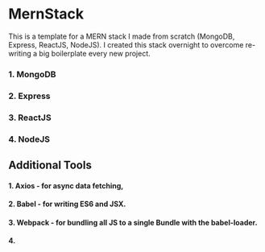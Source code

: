 # MernStack
This is a template for a MERN stack I made from scratch (MongoDB, Express, ReactJS, NodeJS).
I created this stack overnight to overcome re-writing a big boilerplate every new project.

### 1. MongoDB
### 2. Express
### 3. ReactJS
### 4. NodeJS

## Additional Tools

#### 1. Axios - for async data fetching,
#### 2. Babel - for writing ES6 and JSX.
#### 3. Webpack - for bundling all JS to a single Bundle with the babel-loader.
#### 4.
